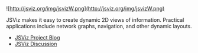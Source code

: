 ![http://jsviz.org/img/jsvizW.png](http://jsviz.org/img/jsvizW.png)

JSViz makes it easy to create dynamic 2D views of information. Practical applications include network graphs, navigation, and other dynamic layouts.

  * [JSViz Project Blog](http://jsviz.org/blog)
  * [JSViz Discussion](http://groups.google.com/group/jsviz)